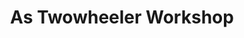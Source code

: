 ---
title: "As Twowheeler Workshop"
url: /panikkarapuraya/as-twowheeler-workshop/
shop: motorcycle
---